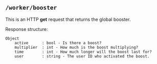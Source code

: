 ## ```/worker/booster```
This is an HTTP **get** request that returns the global booster.

Response structure:
```
Object
    active      : bool - Is there a boost?
    multiplier  : int - How much is the boost multiplying?
    time        : int - How much longer will the boost last for?
    user        : string - The user ID who activated the boost.
```